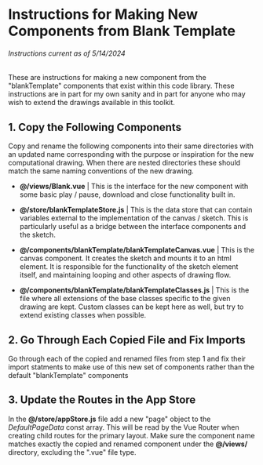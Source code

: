 # Instructions for Making New Components from Blank Template

###### Instructions current as of 5/14/2024

These are instructions for making a new component from the "blankTemplate" components that exist within this code library. These instructions are in part for my own sanity and in part for anyone who may wish to extend the drawings available in this toolkit.

## 1. Copy the Following Components

Copy and rename the following components into their same directories with an updated name corresponding with the purpose or inspiration for the new computational drawing. When there are nested directories these should match the same naming conventions of the new drawing.

- **@/views/Blank.vue** | This is the interface for the new component with some basic play / pause, download and close functionality built in.

- **@/store/blankTemplateStore.js** | This is the data store that can contain variables external to the implementation of the canvas / sketch. This is particularly useful as a bridge between the interface components and the sketch.

- **@/components/blankTemplate/blankTemplateCanvas.vue** | This is the canvas component. It creates the sketch and mounts it to an html element. It is responsible for the functionality of the sketch element itself, and maintaining looping and other aspects of drawing flow.

- **@/components/blankTemplate/blankTemplateClasses.js** | This is the file where all extensions of the base classes specific to the given drawing are kept. Custom classes can be kept here as well, but try to extend existing classes when possible.

## 2. Go Through Each Copied File and Fix Imports

Go through each of the copied and renamed files from step 1 and fix their import statments to make use of this new set of components rather than the default "blankTemplate" components

## 3. Update the Routes in the App Store

In the **@/store/appStore.js** file add a new "page" object to the _DefaultPageData_ const array. This will be read by the Vue Router when creating child routes for the primary layout. Make sure the component name matches exactly the copied and renamed component under the **@/views/** directory, excluding the ".vue" file type.
